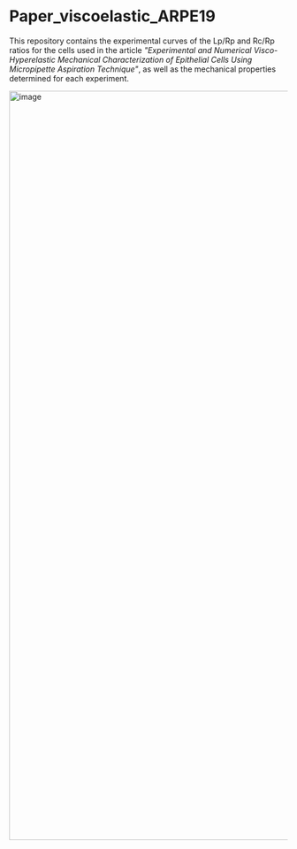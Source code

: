 # Paper_viscoelastic_ARPE19
This repository contains the experimental curves of the Lp/Rp and Rc/Rp ratios for the cells used in the article *"Experimental and Numerical Visco-Hyperelastic Mechanical Characterization of Epithelial Cells Using Micropipette Aspiration Technique"*, as well as the mechanical properties determined for each experiment.

<img width="1842" height="1354" alt="image" src="https://github.com/user-attachments/assets/908b8d56-c6fb-4747-bdce-abb963c6cc19" />




